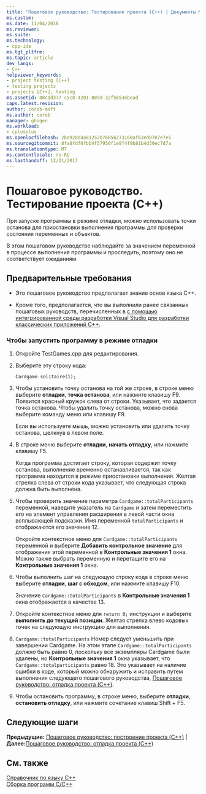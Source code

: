 ```yaml
---
title: "Пошаговое руководство: Тестирование проекта (C++) | Документы Microsoft"
ms.custom: 
ms.date: 11/04/2016
ms.reviewer: 
ms.suite: 
ms.technology:
- cpp-ide
ms.tgt_pltfrm: 
ms.topic: article
dev_langs:
- C++
helpviewer_keywords:
- project testing [C++]
- testing projects
- projects [C++], testing
ms.assetid: 88cdd377-c5c8-4201-889d-32f5653ebead
caps.latest.revision: 
author: corob-msft
ms.author: corob
manager: ghogen
ms.workload:
- cplusplus
ms.openlocfilehash: 2ba928d4a81252b76856273160af63ed8707e7e5
ms.sourcegitcommit: 8fa8fdf0fbb4f57950f1e8f4f9b81b4d39ec7d7a
ms.translationtype: MT
ms.contentlocale: ru-RU
ms.lasthandoff: 12/21/2017
---
```

# <a name="walkthrough-testing-a-project-c"></a>Пошаговое руководство. Тестирование проекта (C++)
При запуске программы в режиме отладки, можно использовать точки останова для приостановки выполнения программы для проверки состояния переменных и объектов.  
  
 В этом пошаговом руководстве наблюдайте за значением переменной в процессе выполнения программы и проследить, поэтому оно не соответствует ожиданиям.  
  
## <a name="prerequisites"></a>Предварительные требования  
  
-   Это пошаговое руководство предполагает знание основ языка C++.  
  
-   Кроме того, предполагается, что вы выполнили ранее связанных пошаговых руководств, перечисленных в [с помощью интегрированной среды разработки Visual Studio для разработки классических приложений C++](../ide/using-the-visual-studio-ide-for-cpp-desktop-development.md).  
  
### <a name="to-run-a-program-in-debug-mode"></a>Чтобы запустить программу в режиме отладки  
  
1.  Откройте TestGames.cpp для редактирования.  
  
2.  Выберите эту строку кода:  
  
     `Cardgame.solitaire(1);`  
  
3.  Чтобы установить точку останова на той же строке, в строке меню выберите **отладки**, **точка останова**, или нажмите клавишу F9. Появится красный кружок слева от строки. Указывает, что задается точка останова. Чтобы удалить точку останова, можно снова выберите команду меню или клавишу F9.  
  
     Если вы используете мышь, можно установить или удалить точку останова, щелкнув в левом поле.  
  
4.  В строке меню выберите **отладки**, **начать отладку**, или нажмите клавишу F5.  
  
     Когда программа достигает строку, которая содержит точку останова, выполнение временно останавливается, так как программа находится в режиме приостановки выполнения. Желтая стрелка слева от строки кода указывает, что следующая строка должна быть выполнена.  
  
5.  Чтобы проверить значение параметра `Cardgame::totalParticipants` переменной, наведите указатель на `Cardgame` и затем переместить его на элемент управления расширения в левой части окна всплывающей подсказки. Имя переменной `totalParticipants` и отображаются его значение 12.  
  
     Откройте контекстное меню для `Cardgame::totalParticipants` переменной и выберите **Добавить контрольное значение** для отображения этой переменной в **Контрольные значения 1** окна. Можно также выбрать переменную и перетащите его на **Контрольные значения 1** окна.  
  
6.  Чтобы выполнить шаг на следующую строку кода в строке меню выберите **отладки**, **шаг с обходом**, или нажмите клавишу F10.  
  
     Значение `Cardgame::totalParticipants` в **Контрольные значения 1** окна отображается в качестве 13.  
  
7.  Откройте контекстное меню для `return 0;` инструкции и выберите **выполнить до текущей позиции**. Желтая стрелка влево кодовых точек на следующую инструкцию для выполнения.  
  
8.  `Cardgame::totalParticipants` Номер следует уменьшить при завершении Cardgame. На этом этапе `Cardgame::totalParticipants` должно быть равно 0, поскольку все экземпляры Cardgame были удалены, но **Контрольные значения 1** окна указывает, что `Cardgame::totalparticipants` равно 18. Это указывает на наличие ошибки в коде, который можно обнаружить и исправить путем выполнения следующего пошагового руководства, [Пошаговое руководство: отладка проекта (C++)](../ide/walkthrough-debugging-a-project-cpp.md).  
  
9. Чтобы остановить программу, в строке меню, выберите **отладки**, **остановить отладку**, или нажмите сочетание клавиш Shift + F5.  
  
## <a name="next-steps"></a>Следующие шаги  
 **Предыдущие:** [Пошаговое руководство: построение проекта (C++)](../ide/walkthrough-building-a-project-cpp.md) &#124; **Далее:**[Пошаговое руководство: отладка проекта (C++)](../ide/walkthrough-debugging-a-project-cpp.md)  
  
## <a name="see-also"></a>См. также  
 [Справочник по языку C++](../cpp/cpp-language-reference.md)   
 [Сборка программ C/C++](../build/building-c-cpp-programs.md)